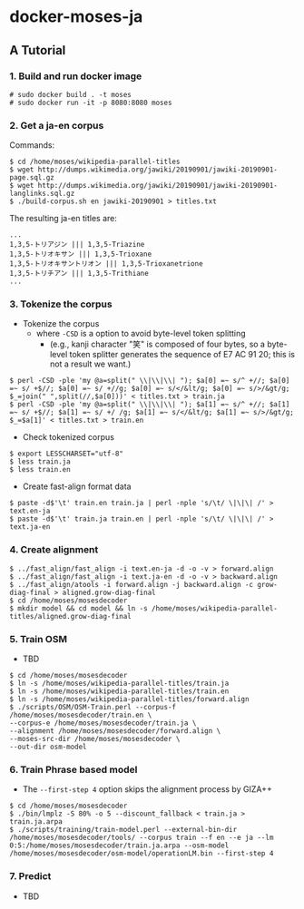 # docker-moses-ja

## A Tutorial

### 1. Build and run docker image

```
# sudo docker build . -t moses
# sudo docker run -it -p 8080:8080 moses
```

### 2. Get a ja-en corpus


Commands:
```
$ cd /home/moses/wikipedia-parallel-titles
$ wget http://dumps.wikimedia.org/jawiki/20190901/jawiki-20190901-page.sql.gz
$ wget http://dumps.wikimedia.org/jawiki/20190901/jawiki-20190901-langlinks.sql.gz
$ ./build-corpus.sh en jawiki-20190901 > titles.txt
```

The resulting ja-en titles are:
```
...
1,3,5-トリアジン ||| 1,3,5-Triazine
1,3,5-トリオキサン ||| 1,3,5-Trioxane
1,3,5-トリオキサントリオン ||| 1,3,5-Trioxanetrione
1,3,5-トリチアン ||| 1,3,5-Trithiane
...
```

### 3. Tokenize the corpus

+ Tokenize the corpus
  + where `-CSD` is a option to avoid byte-level token splitting
     + (e.g., kanji character "笑" is composed of four bytes, so a byte-level token splitter generates the sequence of E7 AC 91 20; this is not a result we want.) 
```
$ perl -CSD -ple 'my @a=split(" \\|\\|\\| "); $a[0] =~ s/^ +//; $a[0] =~ s/ +$//; $a[0] =~ s/ +//g; $a[0] =~ s/</&lt/g; $a[0] =~ s/>/&gt/g; $_=join(" ",split(//,$a[0]))' < titles.txt > train.ja
$ perl -CSD -ple 'my @a=split(" \\|\\|\\| "); $a[1] =~ s/^ +//; $a[1] =~ s/ +$//; $a[1] =~ s/ +/ /g; $a[1] =~ s/</&lt/g; $a[1] =~ s/>/&gt/g; $_=$a[1]' < titles.txt > train.en
```

+ Check tokenized corpus
```
$ export LESSCHARSET="utf-8"
$ less train.ja
$ less train.en
```

+ Create fast-align format data
```
$ paste -d$'\t' train.en train.ja | perl -nple 's/\t/ \|\|\| /' > text.en-ja
$ paste -d$'\t' train.ja train.en | perl -nple 's/\t/ \|\|\| /' > text.ja-en
```

### 4. Create alignment

```
$ ../fast_align/fast_align -i text.en-ja -d -o -v > forward.align
$ ../fast_align/fast_align -i text.ja-en -d -o -v > backward.align
$ ../fast_align/atools -i forward.align -j backward.align -c grow-diag-final > aligned.grow-diag-final
$ cd /home/moses/mosesdecoder
$ mkdir model && cd model && ln -s /home/moses/wikipedia-parallel-titles/aligned.grow-diag-final
```

### 5. Train OSM

+ TBD
```
$ cd /home/moses/mosesdecoder
$ ln -s /home/moses/wikipedia-parallel-titles/train.ja
$ ln -s /home/moses/wikipedia-parallel-titles/train.en
$ ln -s /home/moses/wikipedia-parallel-titles/forward.align
$ ./scripts/OSM/OSM-Train.perl --corpus-f /home/moses/mosesdecoder/train.en \
--corpus-e /home/moses/mosesdecoder/train.ja \
--alignment /home/moses/mosesdecoder/forward.align \
--moses-src-dir /home/moses/mosesdecoder \
--out-dir osm-model
```

### 6. Train Phrase based model

+ The `--first-step 4` option skips the alignment process by GIZA++
```
$ cd /home/moses/mosesdecoder
$ ./bin/lmplz -S 80% -o 5 --discount_fallback < train.ja > train.ja.arpa
$ ./scripts/training/train-model.perl --external-bin-dir /home/moses/mosesdecoder/tools/ --corpus train --f en --e ja --lm 0:5:/home/moses/mosesdecoder/train.ja.arpa --osm-model /home/moses/mosesdecoder/osm-model/operationLM.bin --first-step 4
```

### 7. Predict

+ TBD
